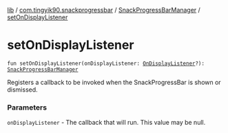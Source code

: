 [lib](../../index.md) / [com.tingyik90.snackprogressbar](../index.md) / [SnackProgressBarManager](index.md) / [setOnDisplayListener](.)

# setOnDisplayListener

`fun setOnDisplayListener(onDisplayListener: `[`OnDisplayListener`](-on-display-listener/index.md)`?): `[`SnackProgressBarManager`](index.md)

Registers a callback to be invoked when the SnackProgressBar is shown or dismissed.

### Parameters

`onDisplayListener` - The callback that will run. This value may be null.